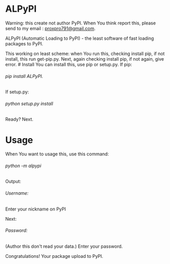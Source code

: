 # ALPyPI 
Warning: this create not author PyPI. When You think report this, please send to my email : proxpro791@gmail.com.
<p>ALPyPI (Automatic Loading to PyPI) - the least software of fast loading packages to PyPI.</p>
<p>This working on least scheme: when You run this, checking install pip, if not install, this run get-pip.py. Next, again checking install pip, if not again, give error.
# Install
You can install this, use pip or setup.py.
If pip:
<h6>  pip install ALPyPI.  </h6>
<p>If setup.py:</p>
<h6>  python setup.py install  </h6>
<p>Ready? Next.</p>

# Usage
When You want to usage this, use this command:
<h6>  python -m alpypi  </h6>
<p>Output:</p>
<h6>Username:</h6>
<p>Enter your nickname on PyPI</p>
<p>Next:</p>
<h6>Password:</h6>
<p>(Author this don't read your data.) Enter your password.</p>
<p>Congratulations! Your package upload to PyPI.</p>


